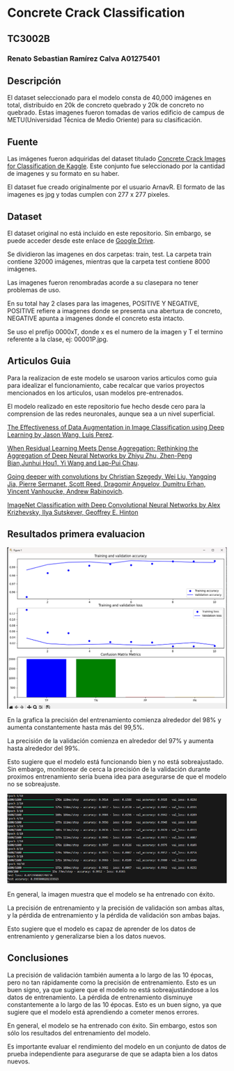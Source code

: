 # Concrete Crack Classification
## TC3002B
### Renato Sebastian Ramírez Calva A01275401
## Descripción
El dataset seleccionado para el modelo consta de 40,000 imágenes en total, distribuido en 20k de concreto quebrado y 20k de concreto no quebrado. Estas imagenes fueron tomadas de varios edificio de campus de METU(Universidad Técnica de Medio Oriente) para su clasificación.
## Fuente
Las imágenes fueron adquiridas del dataset titulado [Concrete Crack Images for Classification de Kaggle](https://www.kaggle.com/datasets/arnavr10880/concrete-crack-images-for-classification?select=Negative). 
Este conjunto fue seleccionado por la cantidad de imagenes y su formato en su haber.

El dataset fue creado originalmente por el usuario ArnavR. El formato de las imagenes es jpg y todas cumplen con 277 x 277 pixeles.


## Dataset
El dataset original no está incluido en este repositorio. Sin embargo, se puede acceder desde este enlace de [Google Drive](https://drive.google.com/drive/folders/1esR6ZMOZ3Ljps-FKKPdS_Y1fAdb_qZ6E?ths=true).

Se dividieron las imagenes en dos carpetas: train, test. La carpeta train contiene 32000 imágenes, mientras que la carpeta test contiene 8000 imágenes. 

Las imagenes fueron renombradas acorde a su clasepara no tener problemas de uso. 

En su total hay 2 clases para las imagenes, POSITIVE Y NEGATIVE, POSITIVE refiere a imagenes donde se presenta una abertura de concreto, NEGATIVE apunta a imagenes donde el concreto esta intacto.

Se uso el prefijo 0000xT, donde x es el numero de la imagen y T el termino referente a la clase, ej: 00001P.jpg.

## Articulos Guia
Para la realizacion de este modelo se usaroon varios articulos como guia para idealizar el funcionamiento, cabe recalcar que varios proyectos mencionados en los articulos, usan modelos pre-entrenados.

El modelo realizado en este repositorio fue hecho desde cero para la comprension de las redes neuronales, aunque sea a un nivel superficial.

[The Effectiveness of Data Augmentation in Image Classification using Deep Learning by Jason Wang, Luis Perez](https://arxiv.org/pdf/1712.04621).

[When Residual Learning Meets Dense Aggregation: Rethinking the Aggregation of Deep Neural Networks by Zhiyu Zhu, Zhen-Peng Bian,Junhui Hou1, Yi Wang and Lap-Pui Chau](https://arxiv.org/pdf/2004.08796).

[Going deeper with convolutions by Christian Szegedy, Wei Liu, Yangqing Jia, Pierre Sermanet, Scott Reed, Dragomir Anguelov, Dumitru Erhan, Vincent Vanhoucke, Andrew Rabinovich](https://arxiv.org/pdf/1409.4842).

[ImageNet Classification with Deep Convolutional Neural Networks by Alex Krizhevsky, Ilya Sutskever, Geoffrey E. Hinton](https://proceedings.neurips.cc/paper_files/paper/2012/file/c399862d3b9d6b76c8436e924a68c45b-Paper.pdf)

## Resultados primera evaluacion
![Train and Validation de Modelo Sin Refinar](./img/Accuracy.png)



En la grafica la precisión del entrenamiento comienza alrededor del 98% y aumenta constantemente hasta más del 99,5%. 

La precisión de la validación comienza en alrededor del 97% y aumenta hasta alrededor del 99%. 

Esto sugiere que el modelo está funcionando bien y no está sobreajustado. Sin embargo, monitorear de cerca la precisión de la validación durante proximos entrenamiento seria buena idea para asegurarse de que el modelo no se sobreajuste.

![Epochs](./img/AccuracyModel.png)

En general, la imagen muestra que el modelo se ha entrenado con éxito. 

La precisión de entrenamiento y la precisión de validación son ambas altas, y la pérdida de entrenamiento y la pérdida de validación son ambas bajas. 

Esto sugiere que el modelo es capaz de aprender de los datos de entrenamiento y generalizarse bien a los datos nuevos.

## Conclusiones 

La precisión de validación también aumenta a lo largo de las 10 épocas, pero no tan rápidamente como la precisión de entrenamiento. 
Esto es un buen signo, ya que sugiere que el modelo no está sobreajustándose a los datos de entrenamiento.
La pérdida de entrenamiento disminuye constantemente a lo largo de las 10 épocas. Esto es un buen signo, ya que sugiere que el modelo está aprendiendo a cometer menos errores.

En general, el modelo se ha entrenado con éxito. Sin embargo, estos son sólo los resultados del entrenamiento del modelo. 

Es importante evaluar el rendimiento del modelo en un conjunto de datos de prueba independiente para asegurarse de que se adapta bien a los datos nuevos.


